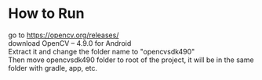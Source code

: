
# How to Run  
go to https://opencv.org/releases/  
download OpenCV – 4.9.0 for Android  
Extract it and change the folder name to "opencvsdk490"  
Then move opencvsdk490 folder to root of the project, it will be in the same folder with gradle, app, etc.